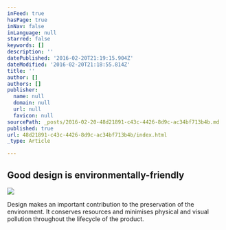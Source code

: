 ```yaml
---
inFeed: true
hasPage: true
inNav: false
inLanguage: null
starred: false
keywords: []
description: ''
datePublished: '2016-02-20T21:19:15.904Z'
dateModified: '2016-02-20T21:18:55.814Z'
title: ''
author: []
authors: []
publisher:
  name: null
  domain: null
  url: null
  favicon: null
sourcePath: _posts/2016-02-20-48d21891-c43c-4426-8d9c-ac34bf713b4b.md
published: true
url: 48d21891-c43c-4426-8d9c-ac34bf713b4b/index.html
_type: Article

---
```

## Good design is environmentally-friendly
![](https://the-grid-user-content.s3-us-west-2.amazonaws.com/5c491a9f-68f2-4971-860a-8b80393cbc05.jpg)

Design makes an important contribution to the preservation of the environment. It conserves resources and minimises physical and visual pollution throughout the lifecycle of the product.